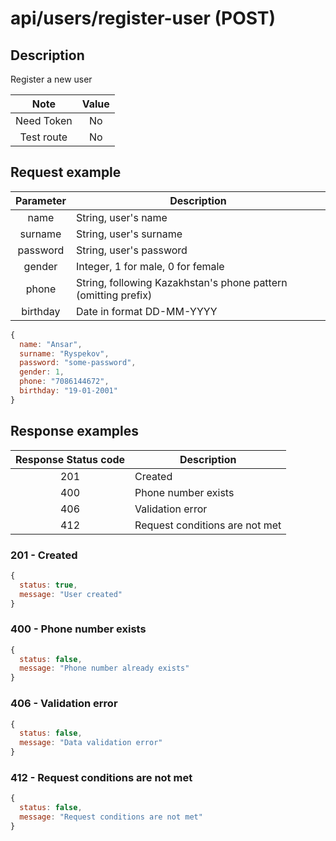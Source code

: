 # api/users/register-user (POST)

## Description

Register a new user

|    Note    | Value |
| :--------: | :---: |
| Need Token |  No   |
| Test route |  No   |

## Request example

| Parameter | Description                                                    |
| :-------: | -------------------------------------------------------------- |
|   name    | String, user's name                                            |
|  surname  | String, user's surname                                         |
| password  | String, user's password                                        |
|  gender   | Integer, 1 for male, 0 for female                              |
|   phone   | String, following Kazakhstan's phone pattern (omitting prefix) |
| birthday  | Date in format DD-MM-YYYY                                      |

```js
{
  name: "Ansar",
  surname: "Ryspekov",
  password: "some-password",
  gender: 1,
  phone: "7086144672",
  birthday: "19-01-2001"
}
```

## Response examples

| Response Status code | Description                    |
| :------------------: | ------------------------------ |
|         201          | Created                        |
|         400          | Phone number exists            |
|         406          | Validation error               |
|         412          | Request conditions are not met |

### 201 - Created

```js
{
  status: true,
  message: "User created"
}
```

### 400 - Phone number exists

```js
{
  status: false,
  message: "Phone number already exists"
}
```

### 406 - Validation error

```js
{
  status: false,
  message: "Data validation error"
}
```

### 412 - Request conditions are not met

```js
{
  status: false,
  message: "Request conditions are not met"
}
```
